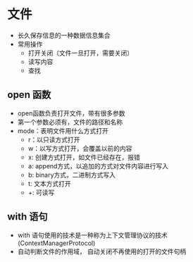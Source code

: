 # 文件
 - 长久保存信息的一种数据信息集合
 - 常用操作
    - 打开关闭（文件一旦打开，需要关闭）
    - 读写内容
    - 查找
## open 函数
 - open函数负责打开文件，带有很多参数
 - 第一个参数必须有，文件的路径和名称
 - mode：表明文件用什么方式打开
    - r：以只读方式打开
    - w：以写方式打开，会覆盖以前的内容
    - x: 创建方式打开，如文件已经存在，报错
    - a: append方式，以追加的方式对文件内容进行写入
    - b: binary方式，二进制方式写入
    - t: 文本方式打开
    - +: 可读写
## with 语句
 - with 语句使用的技术是一种称为上下文管理协议的技术(ContextManagerProtocol)  
 - 自动判断文件的作用域， 自动关闭不再使用的打开的文件句柄

## 